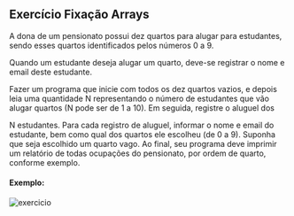 ## Exercício Fixação Arrays



A dona de um pensionato possui dez quartos para alugar para estudantes,
sendo esses quartos identificados pelos números 0 a 9.

Quando um estudante deseja alugar um quarto, deve-se registrar o nome
e email deste estudante.

Fazer um programa que inicie com todos os dez quartos vazios, e depois
leia uma quantidade N representando o número de estudantes que vão
alugar quartos (N pode ser de 1 a 10). Em seguida, registre o aluguel dos

N estudantes. Para cada registro de aluguel, informar o nome e email do
estudante, bem como qual dos quartos ele escolheu (de 0 a 9). Suponha
que seja escolhido um quarto vago. Ao final, seu programa deve imprimir
um relatório de todas ocupações do pensionato, por ordem de quarto,
conforme exemplo.



#### Exemplo:



![exercicio](
https://github.com/LevyMatias/ImagensGithub/blob/main/img%20exercicios/C_sharp_oop_course/m%C3%B3dulo-6/FixacaoArray/Cap_1.png
)